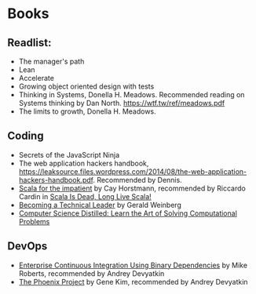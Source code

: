 # Books
## Readlist:
- The manager's path
- Lean
- Accelerate
- Growing object oriented design with tests
- Thinking in Systems, Donella H. Meadows. Recommended reading on Systems thinking by Dan North. https://wtf.tw/ref/meadows.pdf
- The limits to growth, Donella H. Meadows.




## Coding
* Secrets of the JavaScript Ninja
* The web application hackers handbook, https://leaksource.files.wordpress.com/2014/08/the-web-application-hackers-handbook.pdf. Recommended by Dennis.
* [Scala for the impatient](http://fileadmin.cs.lth.se/scala/scala-impatient.pdf) by Cay Horstmann, recommended by Riccardo Cardin in [Scala Is Dead, Long Live Scala!](https://dzone.com/articles/scala-is-dead-long-live-scala?edition=227181&utm_source=Daily%20Digest&utm_medium=email&utm_campaign=dd%202016-10-14)
* [Becoming a Technical Leader](http://www.amazon.com/Becoming-Technical-Leader-Gerald-Weinberg-ebook/dp/B004J4VV3I/) by Gerald Weinberg
* [Computer Science Distilled: Learn the Art of Solving Computational Problems](http://www.adlibris.com/se/bok/computer-science-distilled-learn-the-art-of-solving-computational-problems-9780997316025)

## DevOps
* [Enterprise Continuous Integration Using Binary
Dependencies](https://link.springer.com/content/pdf/10.1007/978-3-540-24853-8_22.pdf) by Mike Roberts, recommended by Andrey Devyatkin
* [The Phoenix Project](https://dzone.com/articles/book-review-phoenix-project) by Gene Kim, recommended by Andrey Devyatkin
